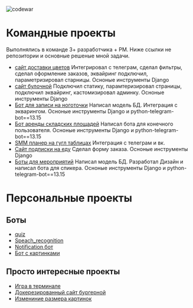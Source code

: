 ![codewar](https://www.codewars.com/users/AntonGorynya/badges/large)


<!--
**AntonGorynya/AntonGorynya** is a ✨ _special_ ✨ repository because its `README.md` (this file) appears on your GitHub profile.

Here are some ideas to get you started:

- 🔭 I’m currently working on ...
- 🌱 I’m currently learning ...
- 👯 I’m looking to collaborate on ...
- 🤔 I’m looking for help with ...
- 💬 Ask me about ...
- 📫 How to reach me: ...
- 😄 Pronouns: ...
- ⚡ Fun fact: ...
-->

# Командные проекты
Выполнялись в команде 3+ разработчика + РМ. Ниже ссылки не репозитории и основные решеные мной задачи.
- [сайт доставки цветов](https://github.com/AntonGorynya/FlowerShop)
  Интегрировал с телеграм, сделал фильтры, сделал оформление заказов, эквайринг подключил, параметризировал старницы. Осноные инструменты Django
- [сайт булочной](https://github.com/AntonGorynya/bakery)
  Подключил статику, парамтеризировал страницы, подключил эквайринг, кастомизировал админку. Осноные инструменты Django
- [Бот для записи на ноготочки](https://github.com/AntonGorynya/BeautyCity)
  Написал модель БД. Интеграция с экварингом. Осноные инструменты Django и python-telegram-bot==13.15
- [Бот аренды складских площадей](https://github.com/AntonGorynya/SelfStorage)
  Написал бота для конечного пользователя. Осноные инструменты Django и python-telegram-bot==13.15
- [SMM планер на гугл таблицах](https://github.com/AntonGorynya/SMM_Planer)
  Интеграция с телеграм и вк.
- [Сайт подписки на еду](https://github.com/Prikur76/foodplan)
  Сделал форму заказа. Осноные инструменты Django
- [Боты для мероприятий](https://github.com/AntonGorynya/PythonMeetup)
  Написал модель БД. Разработал Дизайн и написал бота для спикера. Осноные инструменты Django и python-telegram-bot==13.15
# Персональные проекты
## Боты
- [quiz](https://github.com/AntonGorynya/quiz_bot)
- [Speach_recognition](https://github.com/AntonGorynya/speech_recognition_bot)
- [Notification бот](https://github.com/AntonGorynya/notification_bot)
- [Бот с картинками](https://github.com/AntonGorynya/space-telegram)

## Просто интересные проекты
- [Игра в терминале](https://github.com/AntonGorynya/Space_game)
- [Докерезированный сайт бургерной](https://github.com/AntonGorynya/star-burger)
- [Измениние размера картинок](https://github.com/AntonGorynya/12_image_resize)

